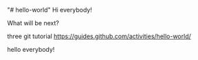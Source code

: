 "# hello-world" 
Hi everybody!

What will be next?

three
git tutorial https://guides.github.com/activities/hello-world/


hello everybody!
